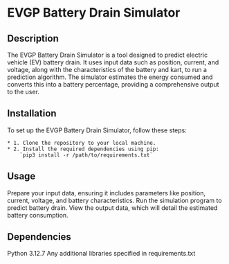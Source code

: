 # EVGP Battery Drain Simulator

## Description
The EVGP Battery Drain Simulator is a tool designed to predict electric vehicle (EV) battery drain. It uses input data such as position, current, and voltage, along with the characteristics of the battery and kart, to run a prediction algorithm. The simulator estimates the energy consumed and converts this into a battery percentage, providing a comprehensive output to the user.

## Installation
To set up the EVGP Battery Drain Simulator, follow these steps:

    * 1. Clone the repository to your local machine.
    * 2. Install the required dependencies using pip:
        `pip3 install -r /path/to/requirements.txt`

## Usage
Prepare your input data, ensuring it includes parameters like position, current, voltage, and battery characteristics.
Run the simulation program to predict battery drain.
View the output data, which will detail the estimated battery consumption.

## Dependencies
Python 3.12.7
Any additional libraries specified in requirements.txt
